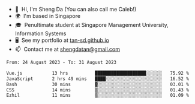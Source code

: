 <!---
tan-sd/tan-sd is a ✨ special ✨ repository because its `README.md` (this file) appears on your GitHub profile.
You can click the Preview link to take a look at your changes.
--->
- 👋  Hi, I'm Sheng Da (You can also call me Caleb!)
- 🌍  I'm based in Singapore
- 🎓  Penultimate student at Singapore Management University, Information Systems
- 🖥️  See my portfolio at [tan-sd.github.io](https://tan-sd.github.io/)
- 📫  Contact me at [shengdatan@gmail.com](mailto:shengdatan@gmail.com)

<!--START_SECTION:waka-->

```txt
From: 24 August 2023 - To: 31 August 2023

Vue.js           13 hrs          ███████████████████░░░░░░   75.92 %
JavaScript       2 hrs 49 mins   ████░░░░░░░░░░░░░░░░░░░░░   16.52 %
Bash             30 mins         ▓░░░░░░░░░░░░░░░░░░░░░░░░   03.01 %
CSS              14 mins         ▒░░░░░░░░░░░░░░░░░░░░░░░░   01.43 %
Ezhil            11 mins         ▒░░░░░░░░░░░░░░░░░░░░░░░░   01.09 %
```

<!--END_SECTION:waka-->
